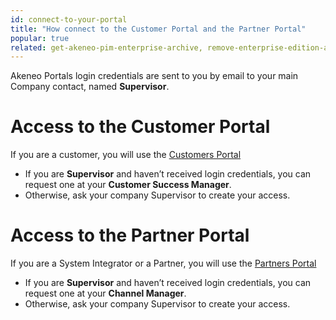 ```yaml
---
id: connect-to-your-portal
title: "How connect to the Customer Portal and the Partner Portal" 
popular: true
related: get-akeneo-pim-enterprise-archive, remove-enterprise-edition-access
---
```


Akeneo Portals login credentials are sent to you by email to your main Company contact, named **Supervisor**. 

# Access to the Customer Portal

If you are a customer, you will use the [Customers Portal](https://customers.akeneo.com)

* If you are **Supervisor** and haven’t received login credentials, you can request one at your **Customer Success Manager**.
* Otherwise, ask your company Supervisor to create your access. 

# Access to the Partner Portal

If you are a System Integrator or a Partner, you will use the [Partners Portal](https://partners.akeneo.com)

* If you are **Supervisor** and haven’t received login credentials, you can request one at your **Channel Manager**.
* Otherwise, ask your company Supervisor to create your access. 

